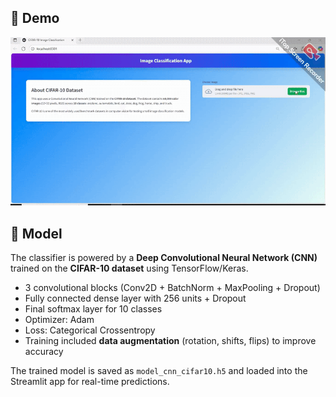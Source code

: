 
## 🎥 Demo

![Demo](./demo/classificationdemo.gif)


##  🧠 Model
The classifier is powered by a **Deep Convolutional Neural Network (CNN)** trained on the **CIFAR-10 dataset** using TensorFlow/Keras.

- 3 convolutional blocks (Conv2D + BatchNorm + MaxPooling + Dropout)
- Fully connected dense layer with 256 units + Dropout
- Final softmax layer for 10 classes
- Optimizer: Adam
- Loss: Categorical Crossentropy
- Training included **data augmentation** (rotation, shifts, flips) to improve accuracy

The trained model is saved as `model_cnn_cifar10.h5` and loaded into the Streamlit app for real-time predictions.
